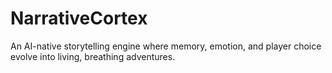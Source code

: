 # NarrativeCortex
An AI-native storytelling engine where memory, emotion, and player choice evolve into living, breathing adventures.
